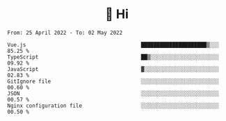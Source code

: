 <h1 align="center">👋 Hi</h1>
<!-- <h3 align="center">An enthusiastic frontend developer</h3> -->

<!--START_SECTION:waka-->

```text
From: 25 April 2022 - To: 02 May 2022

Vue.js                                     █████████████████████▒░░░   85.25 %
TypeScript                                 ██▒░░░░░░░░░░░░░░░░░░░░░░   09.92 %
JavaScript                                 ▓░░░░░░░░░░░░░░░░░░░░░░░░   02.83 %
GitIgnore file                             ░░░░░░░░░░░░░░░░░░░░░░░░░   00.60 %
JSON                                       ░░░░░░░░░░░░░░░░░░░░░░░░░   00.57 %
Nginx configuration file                   ░░░░░░░░░░░░░░░░░░░░░░░░░   00.50 %
```

<!--END_SECTION:waka-->
